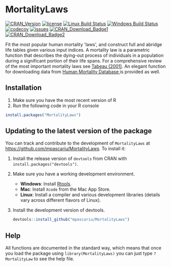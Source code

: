 # MortalityLaws
[![CRAN_Version](http://www.r-pkg.org/badges/version/MortalityLaws)](https://cran.r-project.org/package=MortalityLaws)
[![license](https://img.shields.io/badge/License-GPL%20v3-blue.svg)](https://github.com/mpascariu/MortalityLaws/blob/master/LICENSE)
[![Linux Build Status](https://travis-ci.org/mpascariu/MortalityLaws.svg?branch=master)](https://travis-ci.org/mpascariu/MortalityLaws)
[![Windows Build Status](https://ci.appveyor.com/api/projects/status/github/mpascariu/MortalityLaws?branch=master&svg=true)](https://ci.appveyor.com/project/mpascariu/MortalityLaws)
[![codecov](https://codecov.io/github/mpascariu/MortalityLaws/branch/master/graphs/badge.svg)](https://codecov.io/github/mpascariu/MortalityLaws)
[![issues](https://img.shields.io/github/issues-raw/mpascariu/MortalityLaws.svg)](https://github.com/mpascariu/MortalityLaws/issues)
[![CRAN_Download_Badge1](http://cranlogs.r-pkg.org/badges/grand-total/MortalityLaws)](http://cran.r-project.org/package=MortalityLaws)
[![CRAN_Download_Badge2](http://cranlogs.r-pkg.org/badges/MortalityLaws)](http://cran.r-project.org/package=MortalityLaws)


Fit the most popular human mortality 'laws', and construct full and abridge life tables given various input indices. A mortality law is a parametric function that describes the dying-out process of individuals in a population during a significant portion of their 
life spans. For a comprehensive review of the most important mortality laws see [Tabeau (2001)](https://doi.org/10.1007/0-306-47562-6_1). An elegant function for downloading data from [Human Mortality Database ](http://www.mortality.org) is provided as well.  


## Installation

1. Make sure you have the most recent version of R
2. Run the following code in your R console 

```R
install.packages("MortalityLaws")
```

## Updating to the latest version of the package

You can track and contribute to the development of `MortalityLaws` at https://github.com/mpascariu/MortalityLaws. To install it:

1. Install the release version of `devtools` from CRAN with `install.packages("devtools")`.

2. Make sure you have a working development environment.
    * **Windows**: Install [Rtools](https://cran.r-project.org/bin/windows/Rtools/).
    * **Mac**: Install `Xcode` from the Mac App Store.
    * **Linux**: Install a compiler and various development libraries (details vary across different flavors of Linux).

3. Install the development version of devtools.

   ```R
   devtools::install_github("mpascariu/MortalityLaws")
   ```

## Help
All functions are documented in the standard way, which means that once you load the package using ```library(MortalityLaws)``` you can just type ```?MortalityLaw``` to see the help file. 

